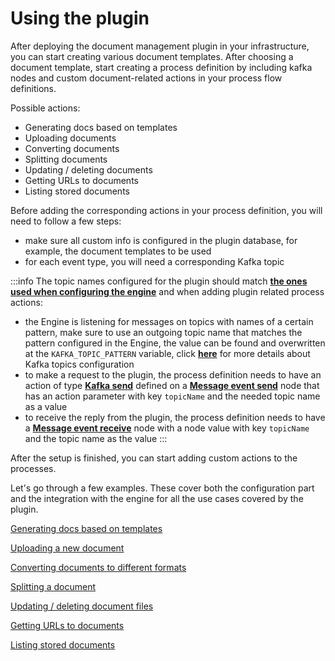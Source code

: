 # Using the plugin

After deploying the document management plugin in your infrastructure, you can start creating various document templates. After choosing a document template, start creating a process definition by including kafka nodes and custom document-related actions in your process flow definitions.

Possible actions:

* Generating docs based on templates
* Uploading documents
* Converting documents
* Splitting documents
* Updating / deleting documents
* Getting URLs to documents
* Listing stored documents

Before adding the corresponding actions in your process definition, you will need to follow a few steps:

* make sure all custom info is configured in the plugin database, for example, the document templates to be used
* for each event type, you will need a corresponding Kafka topic

:::info
The topic names configured for the plugin should match [**the ones used when configuring the engine**](../../../../../platform-setup-guides/flowx-engine-setup-guide/flowx-engine-setup-guide.md#configuring-kafka) and when adding plugin related process actions:

* the Engine is listening for messages on topics with names of a certain pattern, make sure to use an outgoing topic name that matches the pattern configured in the Engine, the value can be found and overwritten at the `KAFKA_TOPIC_PATTERN` variable, click [**here**](../../../../../platform-setup-guides/flowx-engine-setup-guide/flowx-engine-setup-guide.md#configuring-kafka) for more details about Kafka topics configuration
* to make a request to the plugin, the process definition needs to have an action of type [**Kafka send**](../../../../../building-blocks/node/message-send-received-task-node.md#example-of-a-message-send-event) defined on a [**Message event send**](../../../../../building-blocks/node/message-send-received-task-node.md#message-send-task) node
 that has an action parameter with key `topicName` and the needed topic name as a value
* to receive the reply from the plugin, the process definition needs to have a [**Message event receive**](../../../../../building-blocks/node/message-send-received-task-node.md#message-receive-task) node with a node value with key `topicName` and the topic name as the value
:::

After the setup is finished, you can start adding custom actions to the processes.

Let's go through a few examples. These cover both the configuration part and the integration with the engine for all the use cases covered by the plugin.

[Generating docs based on templates](../using-documents-plugin/generate-docs-based-on-templates/generate-docs-based-on-templates.md)

[Uploading a new document](./uploading-a-new-document.md)

[Converting documents to different formats](converting-documents-to-different-formats.md)

[Splitting a document](splitting-a-document.md)

[Updating / deleting document files](./updating-deleting-document-files.md)

[Getting URLs to documents](getting-urls-to-documents.md)

[Listing stored documents](listing-stored-files.md)
